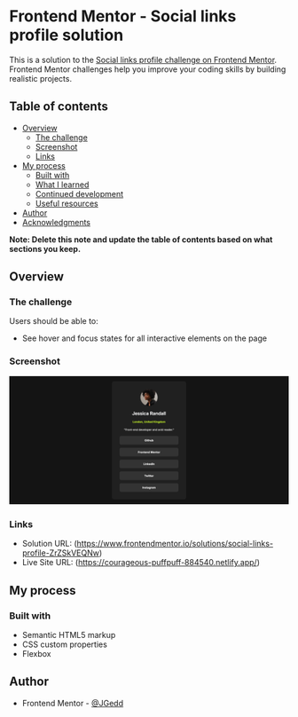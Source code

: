 # Frontend Mentor - Social links profile solution

This is a solution to the [Social links profile challenge on Frontend Mentor](https://www.frontendmentor.io/challenges/social-links-profile-UG32l9m6dQ). Frontend Mentor challenges help you improve your coding skills by building realistic projects.

## Table of contents

- [Overview](#overview)
  - [The challenge](#the-challenge)
  - [Screenshot](#screenshot)
  - [Links](#links)
- [My process](#my-process)
  - [Built with](#built-with)
  - [What I learned](#what-i-learned)
  - [Continued development](#continued-development)
  - [Useful resources](#useful-resources)
- [Author](#author)
- [Acknowledgments](#acknowledgments)

**Note: Delete this note and update the table of contents based on what sections you keep.**

## Overview

### The challenge

Users should be able to:

- See hover and focus states for all interactive elements on the page

### Screenshot

![Desktop Screenshot](./screenshot/desktop-screenshot.png)

### Links

- Solution URL: (https://www.frontendmentor.io/solutions/social-links-profile-ZrZSkVEQNw)
- Live Site URL: (https://courageous-puffpuff-884540.netlify.app/)

## My process

### Built with

- Semantic HTML5 markup
- CSS custom properties
- Flexbox

## Author

- Frontend Mentor - [@JGedd](https://www.frontendmentor.io/profile/JGedd)
